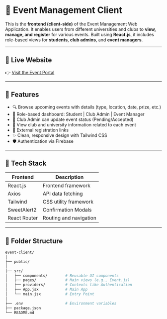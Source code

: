 # 🎉 Event Management Client

This is the **frontend (client-side)** of the Event Management Web Application. It enables users from different universities and clubs to **view, manage, and register** for various events. Built using **React.js**, it includes role-based views for **students**, **club admins**, and **event managers**.

---

## 🔗 Live Website

👉 [Visit the Event Portal](https://your-client-url.vercel.app)

---

## 🚀 Features

- 🔍 Browse upcoming events with details (type, location, date, prize, etc.)
- 🔐 Role-based dashboard: Student | Club Admin | Event Manager
- 📅 Club Admin can update event status (Pending/Accepted)
- 🏫 View club and university information related to each event
- 🔗 External registration links
- ✨ Clean, responsive design with Tailwind CSS
- 🛡️ Authentication via Firebase

---

## 🧰 Tech Stack

| Frontend | Description          |
|----------|----------------------|
| React.js | Frontend framework   |
| Axios    | API data fetching    |
| Tailwind | CSS utility framework|
| SweetAlert2 | Confirmation Modals |
| React Router | Routing and navigation |

---

## 📁 Folder Structure

```bash
event-client/
│
├── public/
│
├── src/
│   ├── components/        # Reusable UI components
│   ├── pages/             # Main views (e.g., Event.js)
│   ├── providers/         # Contexts like Authentication
│   ├── App.jsx            # Main App
│   └── main.jsx           # Entry Point
│
├── .env                   # Environment variables
├── package.json
└── README.md

